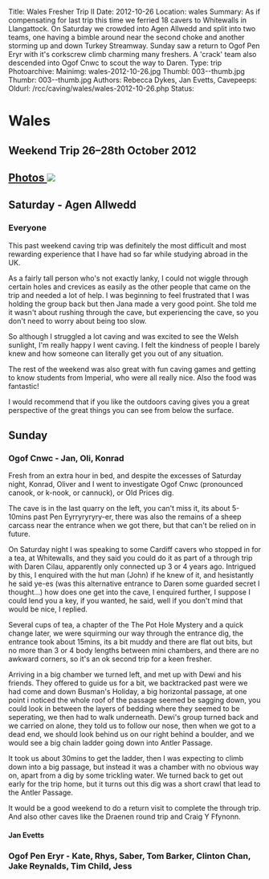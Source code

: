 Title: Wales Fresher Trip II
Date: 2012-10-26
Location: wales
Summary: As if compensating for last trip this time we ferried 18 cavers to Whitewalls in Llangattock. On Saturday we crowded into Agen Allwedd and split into two teams, one having a bimble around near the second choke and another storming up and down Turkey Streamway. Sunday saw a return to Ogof Pen Eryr with it's corkscrew climb charming many freshers. A 'crack' team also descended into Ogof Cnwc to scout the way to Daren.
Type: trip
Photoarchive:
Mainimg: wales-2012-10-26.jpg
Thumbl: 003--thumb.jpg
Thumbr: 003--thumb.jpg
Authors: Rebecca Dykes, Jan Evetts, 
Cavepeeps:
Oldurl: /rcc/caving/wales/wales-2012-10-26.php
Status:

#  Wales 

##  Weekend Trip 26–28th October 2012 

##  [ Photos ](/caving/photo_archive/trips/2012-10-26%20-%20wales/) [ ![](wales-2012-10-26.jpg) ](/caving/photo_archive/trips/2012-10-26%20-%20wales/)

##  Saturday - Agen Allwedd 

###  Everyone 

This past weekend caving trip was definitely the most difficult and most rewarding experience that I have had so far while studying abroad in the UK. 

As a fairly tall person who's not exactly lanky, I could not wiggle through certain holes and crevices as easily as the other people that came on the trip and needed a lot of help. I was beginning to feel frustrated that I was holding the group back but then Jana made a very good point. She told me it wasn't about rushing through the cave, but experiencing the cave, so you don't need to worry about being too slow. 

So although I struggled a lot caving and was excited to see the Welsh sunlight, I'm really happy I went caving. I felt the kindness of people I barely knew and how someone can literally get you out of any situation. 

The rest of the weekend was also great with fun caving games and getting to know students from Imperial, who were all really nice. Also the food was fantastic! 

I would recommend that if you like the outdoors caving gives you a great perspective of the great things you can see from below the surface. 

##  Sunday 

###  Ogof Cnwc - Jan, Oli, Konrad 

Fresh from an extra hour in bed, and despite the excesses of Saturday night, Konrad, Oliver and I went to investigate Ogof Cnwc (pronounced canook, or k-nook, or cannuck), or Old Prices dig. 

The cave is in the last quarry on the left, you can't miss it, its about 5-10mins past Pen Eyrryryryry-er, there was also the remains of a sheep carcass near the entrance when we got there, but that can't be relied on in future. 

On Saturday night I was speaking to some Cardiff cavers who stopped in for a tea, at Whitewalls, and they said you could do it as part of a through trip with Daren Cilau, apparently only connected up 3 or 4 years ago. Intrigued by this, I enquired with the hut man (John) if he knew of it, and hesistantly he said ye-es (was this alternative entrance to Daren some guarded secret I thought...) how does one get into the cave, I enquired further, I suppose I could lend you a key, if you wanted, he said, well if you don't mind that would be nice, I replied. 

Several cups of tea, a chapter of the The Pot Hole Mystery and a quick change later, we were squirming our way through the entrance dig, the entrance took about 15mins, its a bit muddy and there are flat out bits, but no more than 3 or 4 body lengths between mini chambers, and there are no awkward corners, so it's an ok second trip for a keen fresher. 

Arriving in a big chamber we turned left, and met up with Dewi and his friends. They offered to guide us for a bit, we backtracked past were we had come and down Busman's Holiday, a big horizontal passage, at one point i noticed the whole roof of the passage seemed be sagging down, you could look in between the layers of bedding where they seemed to be seperating, we then had to walk underneath. Dewi's group turned back and we carried on alone, they told us to follow our nose, then when we got to a dead end, we should look behind us on our right behind a boulder, and we would see a big chain ladder going down into Antler Passage. 

It took us about 30mins to get the ladder, then I was expecting to climb down into a big passage, but instead it was a chamber with no obvious way on, apart from a dig by some trickling water. We turned back to get out early for the trip home, but it turns out this dig was a short crawl that lead to the Antler Passage. 

It would be a good weekend to do a return visit to complete the through trip. And also other caves like the Draenen round trip and Craig Y Ffynonn. 

####  Jan Evetts 

###  Ogof Pen Eryr - Kate, Rhys, Saber, Tom Barker, Clinton Chan, Jake Reynalds, Tim Child, Jess 
